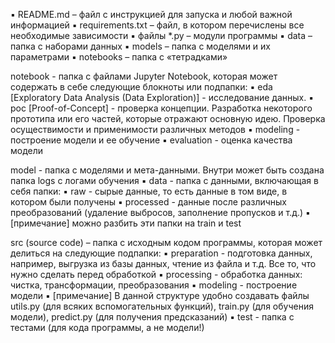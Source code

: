 ▪ README.md – файл с инструкцией для запуска и любой важной информацией
▪ requirements.txt – файл, в котором перечислены все необходимые зависимости
▪ файлы *.py – модули программы
▪ data – папка с наборами данных
▪ models – папка с моделями и их параметрами
▪ notebooks – папка с «тетрадками»

notebook - папка с файлами Jupyter Notebook, которая может
содержать в себе следующие блокноты или подпапки:
▪ eda [Exploratory Data Analysis (Data Exploration)] -
исследование данных.
▪ poc [Proof-of-Concept] - проверка концепции. Разработка
некоторого прототипа или его частей, которые отражают
основную идею. Проверка осуществимости и применимости
различных методов
▪ modeling - построение модели и ее обучение
▪ evaluation - оценка качества модели

model - папка с моделями и мета-данными. Внутри может быть
создана папка logs с логами обучения
▪ data - папка с данными, включающая в себя папки:
▪ raw - сырые данные, то есть данные в том виде, в котором были получены
▪ processed - данные после различных преобразований (удаление
выбросов, заполнение пропусков и т.д.)
▪ [примечание] можно разбить эти папки на train и test

src (source code) – папка с исходным кодом программы, которая
может делиться на следующие подпапки:
▪ preparation - подготовка данных, например, выгрузка из базы данных,
чтение из файла и т.д. Все то, что нужно сделать перед обработкой
▪ processing - обработка данных: чистка, трансформации, преобразования
▪ modeling - построение модели
▪ [примечание] В данной структуре удобно создавать файлы utils.py (для
всяких вспомогательных функций), train.py (для обучения модели),
predict.py (для получения предсказаний)
▪ test - папка с тестами (для кода программы, а не модели!)